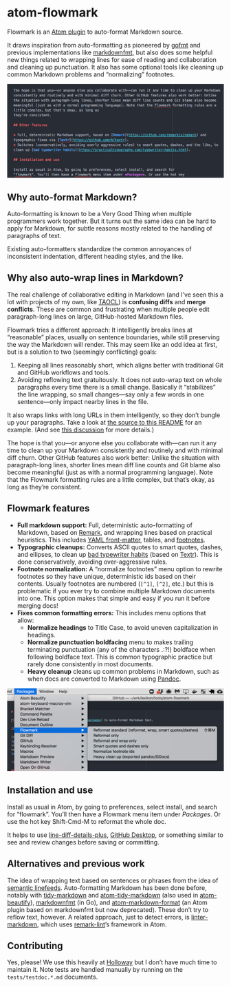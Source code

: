 # atom-flowmark

Flowmark is an [Atom plugin](https://atom.io/packages) to auto-format Markdown source.

It draws inspiration from auto-formatting as pioneered by
[gofmt](https://utcc.utoronto.ca/~cks/space/blog/programming/GoWhyGofmtAccepted) and previous
implementations like [markdownfmt](https://github.com/shurcooL/markdownfmt), but also does
some helpful new things related to wrapping lines for ease of reading and collaboration
and cleaning up punctuation.
It also has some optional tools like cleaning up common Markdown problems and
“normalizing” footnotes.

![Auto-format selection](images/screenshot.gif)

## Why auto-format Markdown?

Auto-formatting is known to be a Very Good Thing when multiple programmers work together.
But it turns out the same idea can be hard to apply for Markdown, for subtle reasons
mostly related to the handling of paragraphs of text.

Existing auto-formatters standardize the common annoyances of inconsistent indentation,
different heading styles, and the like.

## Why also auto-wrap lines in Markdown?

The real challenge of collaborative editing in Markdown (and I’ve seen this a lot with
projects of my own, like [TAOCL](https://github.com/jlevy/the-art-of-command-line)) is
**confusing diffs** and **merge conflicts**. These are common and frustrating when multiple
people edit paragraph-long lines on large, GitHub-hosted Markdown files.

Flowmark tries a different approach:
It intelligently breaks lines at “reasonable” places, usually on sentence boundaries,
while still preserving the way the Markdown will render.
This may seem like an odd idea at first, but is a solution to two (seemingly conflicting)
goals:

1. Keeping all lines reasonably short, which aligns better with traditional Git and GitHub
   workflows and tools.
2. Avoiding reflowing text gratuitously.
   It does not auto-wrap text on whole paragraphs every time there is a small change.
   Basically it “stabilizes” the line wrapping, so small changes—say only a few words in one
   sentence—only impact nearby lines in the file.

It also wraps links with long URLs in them intelligently, so they don’t bungle up your
paragraphs. Take a look at
[the source to this README](https://github.com/jlevy/atom-flowmark/blame/master/README.md) for
an example. (And see [this discussion](https://github.com/shurcooL/markdownfmt/issues/17) for
more details.)

The hope is that you—or anyone else you collaborate with—can run it any time to clean up
your Markdown consistently and routinely and with minimal diff churn.
Other GitHub features also work better:
Unlike the situation with paragraph-long lines, shorter lines mean diff line counts and
Git blame also become meaningful (just as with a normal programming language).
Note that the Flowmark formatting rules are a little complex, but that’s okay, as long as
they’re consistent.

## Flowmark features

- **Full markdown support:**
  Full, deterministic auto-formatting of Markdown, based on
  [Remark](https://github.com/remarkjs/remark), and wrapping lines based on practical
  heuristics. This includes [YAML front-matter](https://jekyllrb.com/docs/front-matter/),
  tables, and [footnotes](https://www.markdownguide.org/extended-syntax/#footnotes).
- **Typographic cleanups:**
  Converts ASCII quotes to smart quotes, dashes, and ellipses, to clean up
  [bad typewriter habits](https://practicaltypography.com/typewriter-habits.html) (based on
  [Textr](https://github.com/A/textr)). This is done conservatively, avoiding over-aggressive
  rules.
- **Footnote normalization:**
  A “normalize footnotes” menu option to rewrite footnotes so they have unique,
  deterministic ids based on their contents.
  Usually footnotes are numbered (`[^1]`, `[^2]`, etc.)
  but this is problematic if you ever try to combine multiple Markdown documents into one.
  This option makes that simple and easy if you run it before merging docs!
- **Fixes common formatting errors:**
  This includes menu options that allow:
  - **Normalize headings** to Title Case, to avoid uneven capitalization in headings.
  - **Normalize punctuation boldfacing** menu to makes trailing terminating punctuation (any of
    the characters .:?!) boldface when following boldface text.
    This is common typographic practice but rarely done consistently in most documents.
  - **Heavy cleanup** cleans up common problems in Markdown, such as when docs are converted to
    Markdown using [Pandoc](https://pandoc.org/).

![Flowmark menu](images/flowmark-menu.png)

## Installation and use

Install as usual in Atom, by going to preferences, select install, and search for
“flowmark”. You’ll then have a Flowmark menu item under *Packages*. Or use the hot key
Shift-Cmd-M to reformat the whole doc.

It helps to use [line-diff-details-plus](https://atom.io/packages/line-diff-details-plus),
[GitHub Desktop](https://desktop.github.com/), or something similar to see and review changes
before saving or committing.

## Alternatives and previous work

The idea of wrapping text based on sentences or phrases from the idea of
[semantic linefeeds](http://rhodesmill.org/brandon/2012/one-sentence-per-line/).
Auto-formatting Markdown has been done before, notably with
[tidy-markdown](https://github.com/slang800/tidy-markdown) and
[atom-tidy-markdown](https://github.com/slang800/atom-tidy-markdown) (also used in
[atom-beautify](https://github.com/Glavin001/atom-beautify)),
[markdownfmt](https://github.com/shurcooL/markdownfmt) (in Go), and
[atom-markdown-format](https://github.com/shurcooL-legacy/atom-markdown-format) (an Atom
plugin based on markdownfmt but now deprecated).
These don’t try to reflow text, however.
A related approach, just to detect errors, is
[linter-markdown](https://github.com/AtomLinter/linter-markdown), which uses
[remark-lint](https://github.com/remarkjs/remark-lint)’s framework in Atom.

## Contributing

Yes, please! We use this heavily at [Holloway](https://www.holloway.com/) but I don’t have
much time to maintain it.
Note tests are handled manually by running on the `tests/testdoc.*.md` documents.

